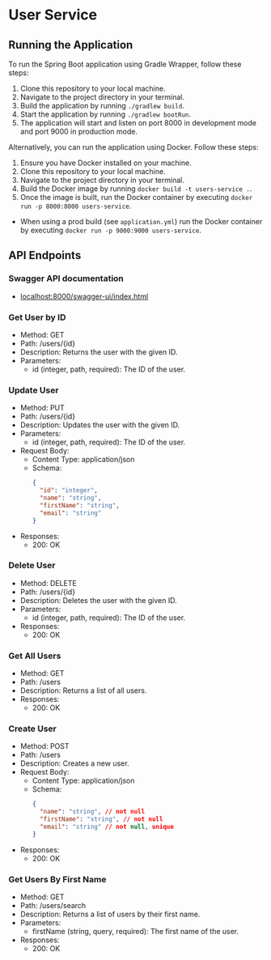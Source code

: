 # User Service

## Running the Application

To run the Spring Boot application using Gradle Wrapper, follow these steps:

1. Clone this repository to your local machine.
2. Navigate to the project directory in your terminal.
3. Build the application by running `./gradlew build`.
4. Start the application by running `./gradlew bootRun`.
5. The application will start and listen on port 8000 in development mode and port 9000 in production mode.

Alternatively, you can run the application using Docker. Follow these steps:

1. Ensure you have Docker installed on your machine.
2. Clone this repository to your local machine.
3. Navigate to the project directory in your terminal.
4. Build the Docker image by running `docker build -t users-service .`.
5. Once the image is built, run the Docker container by executing `docker run -p 8000:8000 users-service`.
  - When using a prod build (see `application.yml`) run the Docker container by executing `docker run -p 9000:9000 users-service`.

## API Endpoints

### Swagger API documentation
- [localhost:8000/swagger-ui/index.html](/http://localhost:8000/swagger-ui/index.html)

### Get User by ID

- Method: GET
- Path: /users/{id}
- Description: Returns the user with the given ID.
- Parameters:
  - id (integer, path, required): The ID of the user.

### Update User

- Method: PUT
- Path: /users/{id}
- Description: Updates the user with the given ID.
- Parameters:
  - id (integer, path, required): The ID of the user.
- Request Body:
  - Content Type: application/json
  - Schema: 
    ```json
    {
      "id": "integer",
      "name": "string",
      "firstName": "string",
      "email": "string"
    }
    ```
- Responses:
  - 200: OK

### Delete User

- Method: DELETE
- Path: /users/{id}
- Description: Deletes the user with the given ID.
- Parameters:
  - id (integer, path, required): The ID of the user.
- Responses:
  - 200: OK

### Get All Users

- Method: GET
- Path: /users
- Description: Returns a list of all users.
- Responses:
  - 200: OK

### Create User

- Method: POST
- Path: /users
- Description: Creates a new user.
- Request Body:
  - Content Type: application/json
  - Schema: 
    ```json
    {
      "name": "string", // not null
      "firstName": "string", // not null
      "email": "string" // not null, unique
    }
    ```
- Responses:
  - 200: OK

### Get Users By First Name

- Method: GET
- Path: /users/search
- Description: Returns a list of users by their first name.
- Parameters:
  - firstName (string, query, required): The first name of the user.
- Responses:
  - 200: OK
